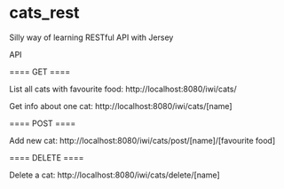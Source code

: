 # cats_rest
Silly way of learning RESTful API with Jersey

API

==== GET ====

List all cats with favourite food:
http://localhost:8080/iwi/cats/ 

Get info about one cat:
http://localhost:8080/iwi/cats/[name]


==== POST ====

Add new cat:
http://localhost:8080/iwi/cats/post/[name]/[favourite food]


==== DELETE ====

Delete a cat:
http://localhost:8080/iwi/cats/delete/[name]